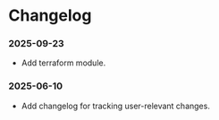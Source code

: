 # Changelog

### 2025-09-23

- Add terraform module.

### 2025-06-10

- Add changelog for tracking user-relevant changes.
